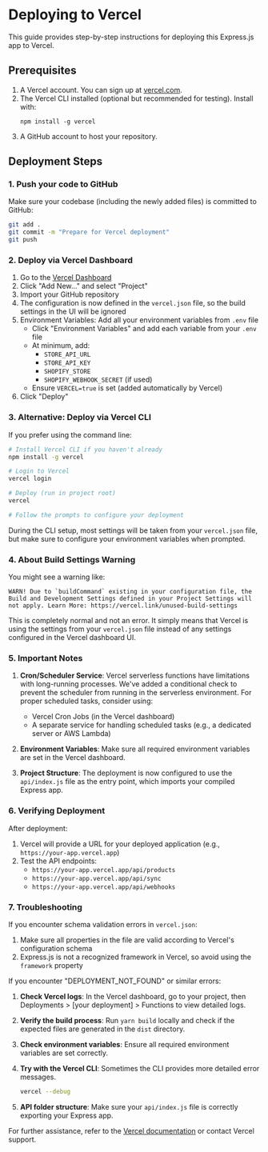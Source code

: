 # Deploying to Vercel

This guide provides step-by-step instructions for deploying this Express.js app to Vercel.

## Prerequisites

1. A Vercel account. You can sign up at [vercel.com](https://vercel.com).
2. The Vercel CLI installed (optional but recommended for testing). Install with:
   ```
   npm install -g vercel
   ```
3. A GitHub account to host your repository.

## Deployment Steps

### 1. Push your code to GitHub

Make sure your codebase (including the newly added files) is committed to GitHub:

```bash
git add .
git commit -m "Prepare for Vercel deployment"
git push
```

### 2. Deploy via Vercel Dashboard

1. Go to the [Vercel Dashboard](https://vercel.com/dashboard)
2. Click "Add New..." and select "Project"
3. Import your GitHub repository
4. The configuration is now defined in the `vercel.json` file, so the build settings in the UI will be ignored
5. Environment Variables: Add all your environment variables from `.env` file
   - Click "Environment Variables" and add each variable from your `.env` file
   - At minimum, add:
     - `STORE_API_URL`
     - `STORE_API_KEY`
     - `SHOPIFY_STORE`
     - `SHOPIFY_WEBHOOK_SECRET` (if used)
   - Ensure `VERCEL=true` is set (added automatically by Vercel)
6. Click "Deploy"

### 3. Alternative: Deploy via Vercel CLI

If you prefer using the command line:

```bash
# Install Vercel CLI if you haven't already
npm install -g vercel

# Login to Vercel
vercel login

# Deploy (run in project root)
vercel

# Follow the prompts to configure your deployment
```

During the CLI setup, most settings will be taken from your `vercel.json` file, but make sure to configure your environment variables when prompted.

### 4. About Build Settings Warning

You might see a warning like:

```
WARN! Due to `buildCommand` existing in your configuration file, the Build and Development Settings defined in your Project Settings will not apply. Learn More: https://vercel.link/unused-build-settings
```

This is completely normal and not an error. It simply means that Vercel is using the settings from your `vercel.json` file instead of any settings configured in the Vercel dashboard UI.

### 5. Important Notes

1. **Cron/Scheduler Service**: Vercel serverless functions have limitations with long-running processes. We've added a conditional check to prevent the scheduler from running in the serverless environment. For proper scheduled tasks, consider using:
   - Vercel Cron Jobs (in the Vercel dashboard)
   - A separate service for handling scheduled tasks (e.g., a dedicated server or AWS Lambda)

2. **Environment Variables**: Make sure all required environment variables are set in the Vercel dashboard.

3. **Project Structure**: The deployment is now configured to use the `api/index.js` file as the entry point, which imports your compiled Express app.

### 6. Verifying Deployment

After deployment:

1. Vercel will provide a URL for your deployed application (e.g., `https://your-app.vercel.app`)
2. Test the API endpoints:
   - `https://your-app.vercel.app/api/products`
   - `https://your-app.vercel.app/api/sync`
   - `https://your-app.vercel.app/api/webhooks`

### 7. Troubleshooting

If you encounter schema validation errors in `vercel.json`:
1. Make sure all properties in the file are valid according to Vercel's configuration schema
2. Express.js is not a recognized framework in Vercel, so avoid using the `framework` property

If you encounter "DEPLOYMENT_NOT_FOUND" or similar errors:

1. **Check Vercel logs**: In the Vercel dashboard, go to your project, then Deployments > [your deployment] > Functions to view detailed logs.

2. **Verify the build process**: Run `yarn build` locally and check if the expected files are generated in the `dist` directory.

3. **Check environment variables**: Ensure all required environment variables are set correctly.

4. **Try with the Vercel CLI**: Sometimes the CLI provides more detailed error messages.
   ```bash
   vercel --debug
   ```

5. **API folder structure**: Make sure your `api/index.js` file is correctly exporting your Express app.

For further assistance, refer to the [Vercel documentation](https://vercel.com/docs) or contact Vercel support. 
